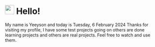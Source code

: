  <h1>
    <img src="https://emojis.slackmojis.com/emojis/images/1643510097/45343/hi.gif?1643510097" width="30"/> 
    Hello!
 </h1>
 <p>
    My name is Yeeyson and today is Tuesday, 6 February 2024
    Thanks for visiting my profile, I have some test projects going on others are done learning projects and others are real projects.
    Feel free to watch and use them.
 </p>